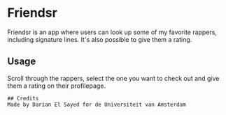 # Friendsr

Friendsr is an app where users can look up some of my favorite rappers, including signature lines. It's also possible to give them a rating. 


## Usage

Scroll through the rappers, select the one you want to check out and give them a rating on their profilepage.

```
## Credits
Made by Darian El Sayed for de Universiteit van Amsterdam
